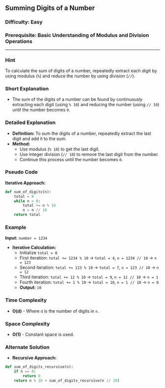 ## Summing Digits of a Number  
### Difficulty: Easy

### Prerequisite: Basic Understanding of Modulus and Division Operations

---

### Hint

To calculate the sum of digits of a number, repeatedly extract each digit by using modulus (`%`) and reduce the number by using division (`//`).

### Short Explanation

- The sum of the digits of a number can be found by continuously extracting each digit (using `% 10`) and reducing the number (using `// 10`) until the number becomes `0`.

### Detailed Explanation

- **Definition:** To sum the digits of a number, repeatedly extract the last digit and add it to the sum.
- **Method:**  
  - Use modulus (`% 10`) to get the last digit.
  - Use integer division (`// 10`) to remove the last digit from the number.
  - Continue this process until the number becomes `0`.

### Pseudo Code

**Iterative Approach:**

```python
def sum_of_digits(n):
    total = 0
    while n > 0:
        total += n % 10  
        n = n // 10      
    return total
```

### Example

**Input:** `number = 1234`

- **Iterative Calculation:**
  - Initialize `total = 0`
  - First iteration: `total += 1234 % 10` → `total = 4`, `n = 1234 // 10` → `n = 123`
  - Second iteration: `total += 123 % 10` → `total = 7`, `n = 123 // 10` → `n = 12`
  - Third iteration: `total += 12 % 10` → `total = 9`, `n = 12 // 10` → `n = 1`
  - Fourth iteration: `total += 1 % 10` → `total = 10`, `n = 1 // 10` → `n = 0`
  - **Output:** `10`

### Time Complexity

- **O(d)** - Where `d` is the number of digits in `n`.

### Space Complexity

- **O(1)** - Constant space is used.

### Alternate Solution

- **Recursive Approach:**

```python
def sum_of_digits_recursive(n):
    if n == 0:
        return 0
    return n % 10 + sum_of_digits_recursive(n // 10)
```